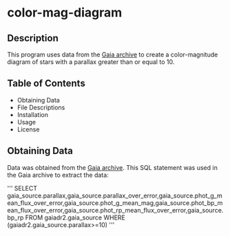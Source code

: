 # color-mag-diagram
## Description
This program uses data from the [Gaia archive](https://gea.esac.esa.int/archive/) to create a color-magnitude diagram of stars with a parallax greater than or equal to 10.  

## Table of Contents
* Obtaining Data
* File Descriptions
* Installation 
* Usage
* License

## Obtaining Data
Data was obtained from the [Gaia archive](https://gea.esac.esa.int/archive/). This SQL statement was used in the Gaia archive to extract the data:

'''
SELECT gaia_source.parallax,gaia_source.parallax_over_error,gaia_source.phot_g_mean_flux_over_error,gaia_source.phot_g_mean_mag,gaia_source.phot_bp_mean_flux_over_error,gaia_source.phot_rp_mean_flux_over_error,gaia_source.bp_rp
FROM gaiadr2.gaia_source 
WHERE (gaiadr2.gaia_source.parallax>=10)
'''

